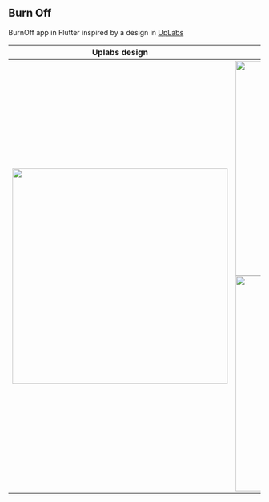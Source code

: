 ## Burn Off
 
BurnOff app in Flutter inspired by a design in [UpLabs](https://www.uplabs.com/posts/burn-off-calories-mobile-app-concept)

Uplabs design        |  Flutter rendering
:-------------------------:|:-------------------------:
<img src="/screenshots/uplabs.png" width="430"> | <img src="/screenshots/flutter_app.jpg" width="430"> <img src="/screenshots/flutter_app2.jpg" width="430">
